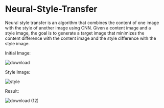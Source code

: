 # Neural-Style-Transfer

Neural style transfer is an algorithm that combines the content of one image with the style of another image using CNN. Given a content image and a style image, the goal is to generate a target image that minimizes the content difference with the content image and the style difference with the style image.

Initial Image:


![download](https://github.com/HemalathaT2/Neural-Style-Transfer/assets/102234389/5d2e689a-c670-4c5d-a495-e4eb1b2e1a4a)

Style Image:


![style](https://github.com/HemalathaT2/Neural-Style-Transfer/assets/102234389/2c76b376-bbe2-4fdc-9033-0d5c6a1de88c)

Result:


![download (12)](https://github.com/HemalathaT2/Neural-Style-Transfer/assets/102234389/44abcb3a-9b4e-4b7f-82ea-489e694a3242)


